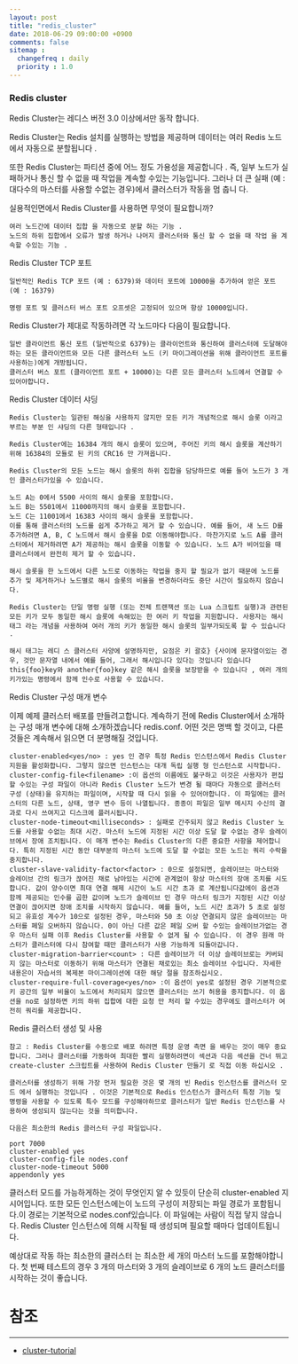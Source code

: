 ```yaml
---
layout: post
title: "redis_cluster"
date: 2018-06-29 09:00:00 +0900
comments: false
sitemap :
  changefreq : daily
  priority : 1.0
---
```


### Redis cluster

Redis Cluster는 레디스 버전 3.0 이상에서만 동작 합니다.

Redis Cluster는 Redis 설치를 실행하는 방법을 제공하며 데이터는 여러 Redis 노드에서 자동으로 분할됩니다 .

또한 Redis Cluster는 파티션 중에 어느 정도 가용성을 제공합니다 . 즉, 일부 노드가 실패하거나 통신 할 수 없을 때 작업을 계속할 수있는 기능입니다. 그러나 더 큰 실패 (예 : 대다수의 마스터를 사용할 수없는 경우)에서 클러스터가 작동을 멈 춥니 다.

실용적인면에서 Redis Cluster를 사용하면 무엇이 필요합니까?

    여러 노드간에 데이터 집합 을 자동으로 분할 하는 기능 .
    노드의 하위 집합에서 오류가 발생 하거나 나머지 클러스터와 통신 할 수 없을 때 작업 을 계속할 수있는 기능 .

Redis Cluster TCP 포트

    일반적인 Redis TCP 포트 (예 : 6379)와 데이터 포트에 10000을 추가하여 얻은 포트 (예 : 16379)
    
    명령 포트 및 클러스터 버스 포트 오프셋은 고정되어 있으며 항상 10000입니다.

Redis Cluster가 제대로 작동하려면 각 노드마다 다음이 필요합니다.

    일반 클라이언트 통신 포트 (일반적으로 6379)는 클라이언트와 통신하여 클러스터에 도달해야하는 모든 클라이언트와 모든 다른 클러스터 노드 (키 마이그레이션을 위해 클라이언트 포트를 사용하는)에게 개방됩니다.
    클러스터 버스 포트 (클라이언트 포트 + 10000)는 다른 모든 클러스터 노드에서 연결할 수 있어야합니다.

Redis Cluster 데이터 샤딩

    Redis Cluster는 일관된 해싱을 사용하지 않지만 모든 키가 개념적으로 해시 슬롯 이라고 부르는 부분 인 샤딩의 다른 형태입니다 .

    Redis Cluster에는 16384 개의 해시 슬롯이 있으며, 주어진 키의 해시 슬롯을 계산하기 위해 16384의 모듈로 된 키의 CRC16 만 가져옵니다.

    Redis Cluster의 모든 노드는 해시 슬롯의 하위 집합을 담당하므로 예를 들어 노드가 3 개인 클러스터가있을 수 있습니다.
    
    노드 A는 0에서 5500 사이의 해시 슬롯을 포함합니다.
    노드 B는 5501에서 11000까지의 해시 슬롯을 포함합니다.
    노드 C는 11001에서 16383 사이의 해시 슬롯을 포함합니다.
    이를 통해 클러스터의 노드를 쉽게 추가하고 제거 할 수 있습니다. 예를 들어, 새 노드 D를 추가하려면 A, B, C 노드에서 해시 슬롯을 D로 이동해야합니다. 마찬가지로 노드 A를 클러스터에서 제거하려면 A가 제공하는 해시 슬롯을 이동할 수 있습니다. 노드 A가 비어있을 때 클러스터에서 완전히 제거 할 수 있습니다.
    
    해시 슬롯을 한 노드에서 다른 노드로 이동하는 작업을 중지 할 필요가 없기 때문에 노드를 추가 및 제거하거나 노드별로 해시 슬롯의 비율을 변경하더라도 중단 시간이 필요하지 않습니다.
    
    Redis Cluster는 단일 명령 실행 (또는 전체 트랜잭션 또는 Lua 스크립트 실행)과 관련된 모든 키가 모두 동일한 해시 슬롯에 속해있는 한 여러 키 작업을 지원합니다. 사용자는 해시 태그 라는 개념을 사용하여 여러 개의 키가 동일한 해시 슬롯의 일부가되도록 할 수 있습니다 .
    
    해시 태그는 레디 스 클러스터 사양에 설명하지만, 요점은 키 괄호} {사이에 문자열이있는 경우, 것만 문자열 내에서 예를 들어, 그래서 해시입니다 있다는 것입니다 있습니다 this{foo}key와 another{foo}key 같은 해시 슬롯을 보장받을 수 있습니다 , 여러 개의 키가있는 명령에서 함께 인수로 사용할 수 있습니다.

Redis Cluster 구성 매개 변수

이제 예제 클러스터 배포를 만들려고합니다. 계속하기 전에 Redis Cluster에서 소개하는 구성 매개 변수에 대해 소개하겠습니다 redis.conf. 어떤 것은 명백 할 것이고, 다른 것들은 계속해서 읽으면 더 분명해질 것입니다.

```
cluster-enabled<yes/no> : yes 인 경우 특정 Redis 인스턴스에서 Redis Cluster 지원을 활성화합니다. 그렇지 않으면 인스턴스는 대개 독립 실행 형 인스턴스로 시작합니다.
cluster-config-file<filename> :이 옵션의 이름에도 불구하고 이것은 사용자가 편집 할 수있는 구성 파일이 아니라 Redis Cluster 노드가 변경 될 때마다 자동으로 클러스터 구성 (상태)을 유지하는 파일이며, 시작할 때 다시 읽을 수 있어야합니다. 이 파일에는 클러스터의 다른 노드, 상태, 영구 변수 등이 나열됩니다. 종종이 파일은 일부 메시지 수신의 결과로 다시 쓰여지고 디스크에 플러시됩니다.
cluster-node-timeout<milliseconds> : 실패로 간주되지 않고 Redis Cluster 노드를 사용할 수없는 최대 시간. 마스터 노드에 지정된 시간 이상 도달 할 수없는 경우 슬레이브에서 장애 조치됩니다. 이 매개 변수는 Redis Cluster의 다른 중요한 사항을 제어합니다. 특히 지정된 시간 동안 대부분의 마스터 노드에 도달 할 수없는 모든 노드는 쿼리 수락을 중지합니다.
cluster-slave-validity-factor<factor> : 0으로 설정되면, 슬레이브는 마스터와 슬레이브 간의 링크가 끊어진 채로 남아있는 시간에 관계없이 항상 마스터의 장애 조치를 시도합니다. 값이 양수이면 최대 연결 해제 시간이 노드 시간 초과 로 계산됩니다값에이 옵션과 함께 제공되는 인수를 곱한 값이며 노드가 슬레이브 인 경우 마스터 링크가 지정된 시간 이상 연결이 끊어지면 장애 조치를 시작하지 않습니다. 예를 들어, 노드 시간 초과가 5 초로 설정되고 유효성 계수가 10으로 설정된 경우, 마스터와 50 초 이상 연결되지 않은 슬레이브는 마스터를 페일 오버하지 않습니다. 0이 아닌 다른 값은 페일 오버 할 수있는 슬레이브가없는 경우 마스터 실패 이후 Redis Cluster를 사용할 수 없게 될 수 있습니다. 이 경우 원래 마스터가 클러스터에 다시 참여할 때만 클러스터가 사용 가능하게 되돌아갑니다.
cluster-migration-barrier<count> : 다른 슬레이브가 더 이상 슬레이브로는 커버되지 않는 마스터로 이동하기 위해 마스터가 연결된 채로있는 최소 슬레이브 수입니다. 자세한 내용은이 자습서의 복제본 마이그레이션에 대한 해당 절을 참조하십시오.
cluster-require-full-coverage<yes/no> :이 옵션이 yes로 설정된 경우 기본적으로 키 공간의 일부 비율이 노드에서 처리되지 않으면 클러스터는 쓰기 허용을 중지합니다. 이 옵션을 no로 설정하면 키의 하위 집합에 대한 요청 만 처리 할 수있는 경우에도 클러스터가 여전히 쿼리를 제공합니다.
```

Redis 클러스터 생성 및 사용

    참고 : Redis Cluster를 수동으로 배포 하려면 특정 운영 측면 을 배우는 것이 매우 중요 합니다. 그러나 클러스터를 가동하여 최대한 빨리 실행하려면이 섹션과 다음 섹션을 건너 뛰고 create-cluster 스크립트를 사용하여 Redis Cluster 만들기 로 직접 이동 하십시오 .
    
    클러스터를 생성하기 위해 가장 먼저 필요한 것은 몇 개의 빈 Redis 인스턴스를 클러스터 모드 에서 실행하는 것입니다 . 이것은 기본적으로 Redis 인스턴스가 클러스터 특정 기능 및 명령을 사용할 수 있도록 특수 모드를 구성해야하므로 클러스터가 일반 Redis 인스턴스를 사용하여 생성되지 않는다는 것을 의미합니다.
    
    다음은 최소한의 Redis 클러스터 구성 파일입니다.

```
port 7000
cluster-enabled yes
cluster-config-file nodes.conf
cluster-node-timeout 5000
appendonly yes
```
    
클러스터 모드를 가능하게하는 것이 무엇인지 알 수 있듯이 단순히 cluster-enabled 지시어입니다. 또한 모든 인스턴스에는이 노드의 구성이 저장되는 파일 경로가 포함됩니다.이 경로는 기본적으로 nodes.conf있습니다. 이 파일에는 사람이 직접 닿지 않습니다. Redis Cluster 인스턴스에 의해 시작될 때 생성되며 필요할 때마다 업데이트됩니다.
    
예상대로 작동 하는 최소한의 클러스터 는 최소한 세 개의 마스터 노드를 포함해야합니다. 첫 번째 테스트의 경우 3 개의 마스터와 3 개의 슬레이브로 6 개의 노드 클러스터를 시작하는 것이 좋습니다.


# 참조 
-----
* [cluster-tutorial](https://redis.io/topics/cluster-tutorial)